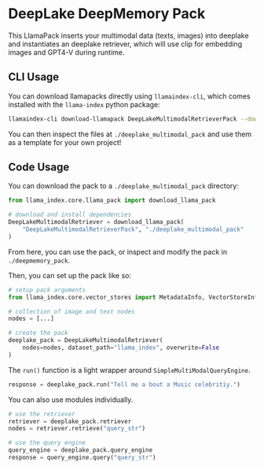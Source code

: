 # DeepLake DeepMemory Pack

This LlamaPack inserts your multimodal data (texts, images) into deeplake and instantiates an deeplake retriever, which will use clip for embedding images and GPT4-V during runtime.

## CLI Usage

You can download llamapacks directly using `llamaindex-cli`, which comes installed with the `llama-index` python package:

```bash
llamaindex-cli download-llamapack DeepLakeMultimodalRetrieverPack --download-dir ./deeplake_multimodal_pack
```

You can then inspect the files at `./deeplake_multimodal_pack` and use them as a template for your own project!

## Code Usage

You can download the pack to a `./deeplake_multimodal_pack` directory:

```python
from llama_index.core.llama_pack import download_llama_pack

# download and install dependencies
DeepLakeMultimodalRetriever = download_llama_pack(
    "DeepLakeMultimodalRetrieverPack", "./deeplake_multimodal_pack"
)
```

From here, you can use the pack, or inspect and modify the pack in `./deepmemory_pack`.

Then, you can set up the pack like so:

```python
# setup pack arguments
from llama_index.core.vector_stores import MetadataInfo, VectorStoreInfo

# collection of image and text nodes
nodes = [...]

# create the pack
deeplake_pack = DeepLakeMultimodalRetriever(
    nodes=nodes, dataset_path="llama_index", overwrite=False
)
```

The `run()` function is a light wrapper around `SimpleMultiModalQueryEngine`.

```python
response = deeplake_pack.run("Tell me a bout a Music celebritiy.")
```

You can also use modules individually.

```python
# use the retriever
retriever = deeplake_pack.retriever
nodes = retriever.retrieve("query_str")

# use the query engine
query_engine = deeplake_pack.query_engine
response = query_engine.query("query_str")
```
